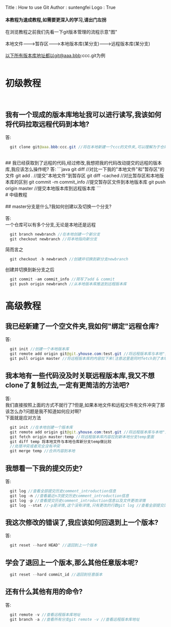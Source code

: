 Title         : How to use Git
Author        : suntengfei
Logo          : True

#### 本教程为速成教程,如需要更深入的学习,请出门左拐
在浏览教程之前我们先看一下git版本管理的流程示意"图"<br><br>
本地文件--->暂存区--->本地版本库(某分支)--->远程版本库(某分支)<br><br>
以下所有版本库地址都以git@aaa.bbb:ccc.git为例<br><br>
# 初级教程<br><br>
## 我有一个现成的版本库地址我可以进行读写,我该如何将代码拉取远程代码到本地?<br>
答:
```java
  git clone git@aaa.bbb:ccc.git //将在本地新建一个ccc的文件夹,可以理解为于仓库,其实为本地文件
```
<br>
## 我已经获取到了远程的代码,经过修改,我想把我的代码改动提交的远程的版本库,我应该怎么操作呢?
答:
```java
  git diff //对比一下我的"本地文件"和"暂存区"的文件
  git add . //提交"本地文件"到暂存区
  git diff -cached //对比暂存区和本地版本库的区别
  git commit -m commit_info //提交暂存区文件到本地版本库
  git push origin master //提交本地版本库到远程版本库
```
<br>
# 中级教程<br><br>
## master分支是什么?我如何创建以及切换一个分支?<br><br>
答:<br>
一个仓库可以有多个分支,无论是本地还是远程

```java
  git branch newbranch //在本地创建一个新分支
  git checkout newbranch //将本地指向新分支
```
简而言之
```java
  git checkout -b newbranch //创建并切换到新分支newbranch
```
创建并切换到新分支之后
```java
  git commit -am commit_info //简写了add & commit
  git push origin newbranch //从本地版本库推送到远程版本库 
```
# 高级教程
## 我已经新建了一个空文件夹,我如何"绑定"远程仓库?
答:
```java
  git init //创建一个本地版本库
  git remote add origin git@git.yhouse.com:test.git //将远程版本库与本地"关联"
  git pull origin master //将远程版本库的内容拉下来(注意这里是同时fetch到了本地版本库和merge到了本地文件)
```
## 我本地有一些代码没及时关联远程版本库,我又不想clone了复制过去,一定有更简洁的方法吧?
答:<br>
我们直接按照上面的方式不就行了?但是,如果本地文件和远程文件有文件冲突了那该怎么办?问题是我不知道如何应对啊?<br>
下面就是应对方法
```java
  git init //在本地创建一个版本库
  git remote add origin git@git.yhouse.com:test.git //将远程版本库与本地"关联"
  git fetch origin master:temp //将远程版本库内容拉到新本地分支temp里面
  git diff temp 将本地文件与本地仓库新分支temp做比较
  //处理冲突或者完全没有冲突
  git merge temp //合并内容到本地
```
## 我想看一下我的提交历史?
答:
```java
  git log //查看全部提交历史comment_introduction信息
  git log -n //查看最近n次提交历史comment_introduction信息
  git log -p //查看提交历史comment_introduction信息以及文件更改详情
  git log --stat //-p是详情,这个没有详情,只有更改的行数git log //查看全部提交历史comment_introduction信息
```

## 我这次修改的错误了,我应该如何回退到上一个版本?
答:
```java
  git reset --hard HEAD^ //退回到上一个版本
```
## 学会了退回上一个版本,那么其他任意版本呢?
```java
  git reset --hard commit_id //退回到任意版本
```
## 还有什么其他有用的命令?
答:
```java
  git remote -v //查看远程版本库地址
  git branch -a //查看所有分支git remote -v //查看远程版本库地址
```